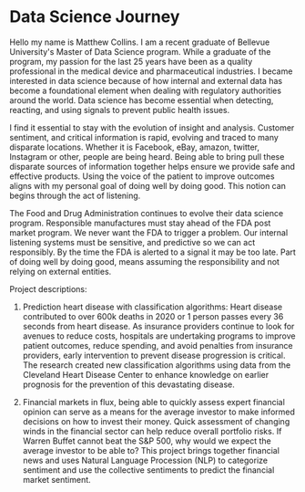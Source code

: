 # Data Science Journey
Hello my name is Matthew Collins. I am a recent graduate of Bellevue University's Master of Data Science program. While a graduate of the program, my passion for the last 25 years have been as a quality professional in the medical device and pharmaceutical industries. I became interested in data science because of how internal and external data has become a foundational element when dealing with regulatory authorities around the world. Data science has become essential when detecting, reacting, and using signals to prevent public health issues.

I find it essential to stay with the evolution of insight and analysis. Customer sentiment, and critical information is rapid, evolving and traced to many disparate locations. Whether it is Facebook, eBay, amazon, twitter, Instagram or other, people are being heard. Being able to bring pull these disparate sources of information together helps ensure we provide safe and effective products. Using the voice of the patient to improve outcomes aligns with my personal goal of doing well by doing good. This notion can begins through the act of listening.

The Food and Drug Administration continues to evolve their data science program. Responsible manufactures must stay ahead of the FDA post market program. We never want the FDA to trigger a problem. Our internal listening systems must be sensitive, and predictive so we can act responsibly. By the time the FDA is alerted to a signal it may be too late. Part of doing well by doing good, means assuming the responsibility and not relying on external entities.

Project descriptions:
1.	Prediction heart disease with classification algorithms: Heart disease contributed to over 600k deaths in 2020 or 1 person passes every 36 seconds from heart disease. As insurance providers continue to look for avenues to reduce costs, hospitals are undertaking programs to improve patient outcomes, reduce spending, and avoid penalties from insurance providers, early intervention to prevent disease progression is critical. The research created new classification algorithms using data from the Cleveland Heart Disease Center to enhance knowledge on earlier prognosis for the prevention of this devastating disease.

2.	Financial markets in flux, being able to quickly assess expert financial opinion can serve as a means for the average investor to make informed decisions on how to invest their money. Quick assessment of changing winds in the financial sector can help reduce overall portfolio risks. If Warren Buffet cannot beat the S&P 500, why would we expect the average investor to be able to? This project brings together financial news and uses Natural Language Procession (NLP) to categorize sentiment and use the collective sentiments to predict the financial market sentiment.

